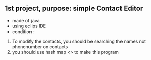 ## 1st project, purpose: simple Contact Editor 
- made of java 
- using eclips IDE
- condition :
 1. To modify the contacts, you should be searching the names not phonenumber on contacts
 2. you should use hash map <> to make this program
